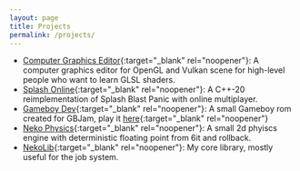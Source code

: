 ```yaml
---
layout: page
title: Projects
permalink: /projects/
---
```

- [Computer Graphics Editor](https://github.com/EliasFarhan/CompGraphEditor){:target="_blank" rel="noopener"}: A computer graphics editor for OpenGL and Vulkan scene for high-level people who want to learn GLSL shaders.
- [Splash Online](https://github.com/EliasFarhan/SplashOnline){:target="_blank" rel="noopener"}: A C++-20 reimplementation of Splash Blast Panic with online multiplayer.
- [Gameboy Dev](https://github.com/EliasFarhan/GBDev){:target="_blank" rel="noopener"}: A small Gameboy rom created for GBJam, play it [here](https://teamkwakwa.itch.io/soup-raiders-jailbreak){:target="_blank" rel="noopener"}
- [Neko Physics](https://github.com/EliasFarhan/NekoPhysics){:target="_blank" rel="noopener"}: A small 2d phyiscs engine with deterministic floating point from 6it and rollback.
- [NekoLib](https://github.com/EliasFarhan/NekoLib){:target="_blank" rel="noopener"}: My core library, mostly useful for the job system.